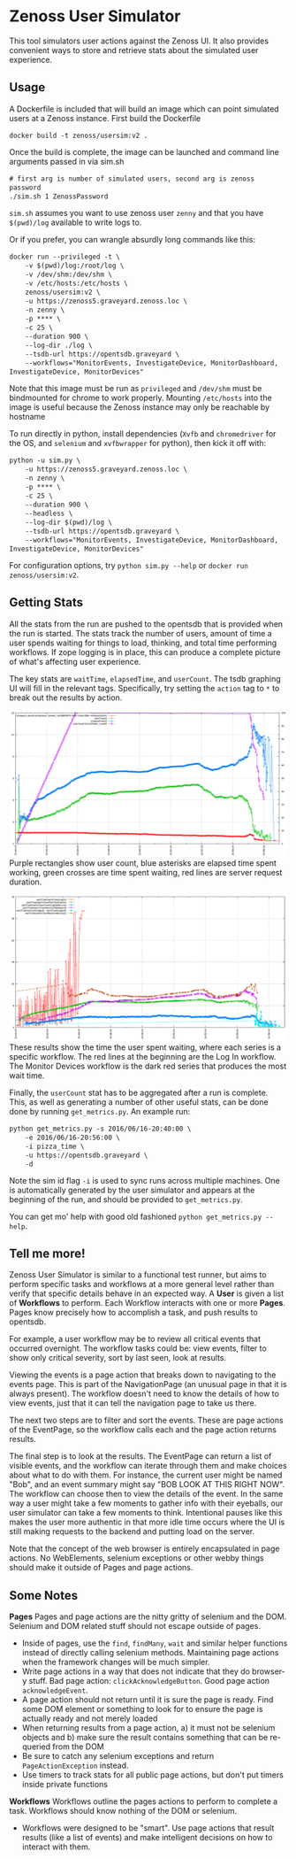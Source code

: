 # Zenoss User Simulator
This tool simulators user actions against the Zenoss UI. It also provides convenient ways to store and retrieve stats about the simulated user experience.

## Usage
A Dockerfile is included that will build an image which can point simulated users at a Zenoss instance. First build the Dockerfile

    docker build -t zenoss/usersim:v2 .

Once the build is complete, the image can be launched and command line arguments passed in via sim.sh

    # first arg is number of simulated users, second arg is zenoss password
    ./sim.sh 1 ZenossPassword

`sim.sh` assumes you want to use zenoss user `zenny` and that you have `$(pwd)/log` available to write logs to.

Or if you prefer, you can wrangle absurdly long commands like this:

    docker run --privileged -t \
        -v $(pwd)/log:/root/log \
        -v /dev/shm:/dev/shm \
        -v /etc/hosts:/etc/hosts \
        zenoss/usersim:v2 \
        -u https://zenoss5.graveyard.zenoss.loc \
        -n zenny \
        -p **** \
        -c 25 \
        --duration 900 \
        --log-dir ./log \
        --tsdb-url https://opentsdb.graveyard \
        --workflows="MonitorEvents, InvestigateDevice, MonitorDashboard, InvestigateDevice, MonitorDevices"

Note that this image must be run as `privileged` and `/dev/shm` must be bindmounted for chrome to work properly. Mounting `/etc/hosts` into the image is useful because the Zenoss instance may only be reachable by hostname

To run directly in python, install dependencies (`Xvfb` and `chromedriver` for the OS, and `selenium` and `xvfbwrapper` for python), then kick it off with:

    python -u sim.py \
        -u https://zenoss5.graveyard.zenoss.loc \
        -n zenny \
        -p **** \
        -c 25 \
        --duration 900 \
        --headless \
        --log-dir $(pwd)/log \
        --tsdb-url https://opentsdb.graveyard \
        --workflows="MonitorEvents, InvestigateDevice, MonitorDashboard, InvestigateDevice, MonitorDevices"

For configuration options, try `python sim.py --help` or `docker run zenoss/usersim:v2`.

## Getting Stats
All the stats from the run are pushed to the opentsdb that is provided when the run is started. The stats track the number of users, amount of time a user spends waiting for things to load, thinking, and total time performing workflows. If zope logging is in place, this can produce a complete picture of what's affecting user experience.

The key stats are `waitTime`, `elapsedTime`, and `userCount`. The tsdb graphing UI will fill in the relevant tags. Specifically, try setting the `action` tag to `*` to break out the results by action.

![Results from a user sim run](results1.png)
Purple rectangles show user count, blue asterisks are elapsed time spent working, green crosses are time spent waiting, red lines are server request duration.

![Results showing wait time by workflow](results2.png)
These results show the time the user spent waiting, where each series is a specific workflow. The red lines at the beginning are the Log In workflow. The Monitor Devices workflow is the dark red series that produces the most wait time.

Finally, the `userCount` stat has to be aggregated after a run is complete. This, as well as generating a number of other useful stats, can be done done by running `get_metrics.py`. An example run:

    python get_metrics.py -s 2016/06/16-20:40:00 \
        -e 2016/06/16-20:56:00 \
        -i pizza_time \
        -u https://opentsdb.graveyard \
        -d

Note the sim id flag `-i` is used to sync runs across multiple machines. One is automatically generated by the user simulator and appears at the beginning of the run, and should be provided to `get_metrics.py`.

You can get mo' help with good old fashioned `python get_metrics.py --help`.

## Tell me more!
Zenoss User Simulator is similar to a functional test runner, but aims to perform specific tasks and workflows at a more general level rather than verify that specific details behave in an expected way. A **User** is given a list of **Workflows** to perform. Each Workflow interacts with one or more **Pages**. Pages know precisely how to accomplish a task, and push results to opentsdb.

For example, a user workflow may be to review all critical events that occurred overnight. The workflow tasks could be: view events, filter to show only critical severity, sort by last seen, look at results.

Viewing the events is a page action that breaks down to navigating to the events page. This is part of the NavigationPage (an unusual page in that it is always present). The workflow doesn't need to know the details of how to view events, just that it can tell the navigation page to take us there.

The next two steps are to filter and sort the events. These are page actions of the EventPage, so the workflow calls each and the page action returns results.

The final step is to look at the results. The EventPage can return a list of visible events, and the workflow can iterate through them and make choices about what to do with them. For instance, the current user might be named "Bob", and an event summary might say "BOB LOOK AT THIS RIGHT NOW". The workflow can choose then to view the details of the event. In the same way a user might take a few moments to gather info with their eyeballs, our user simulator can take a few moments to think. Intentional pauses like this makes the user more authentic in that more idle time occurs where the UI is still making requests to the backend and putting load on the server.

Note that the concept of the web browser is entirely encapsulated in page actions. No WebElements, selenium exceptions or other webby things should make it outside of Pages and page actions.

## Some Notes
**Pages**
Pages and page actions are the nitty gritty of selenium and the DOM. Selenium and DOM related stuff should not escape outside of pages.

* Inside of pages, use the `find`, `findMany`, `wait` and similar helper functions instead of directly calling selenium methods. Maintaining page actions when the framework changes will be much simpler.
* Write page actions in a way that does not indicate that they do browser-y stuff. Bad page action: `clickAcknowledgeButton`. Good page action `acknowledgeEvent`.
* A page action should not return until it is sure the page is ready. Find some DOM element or something to look for to ensure the page is actually ready and not merely loaded
* When returning results from a page action, a) it must not be selenium objects and b) make sure the result contains something that can be re-queried from the DOM
* Be sure to catch any selenium exceptions and return `PageActionException` instead.
* Use timers to track stats for all public page actions, but don't put timers inside private functions

**Workflows**
Workflows outline the pages actions to perform to complete a task. Workflows should know nothing of the DOM or selenium.

* Workflows were designed to be "smart". Use page actions that result results (like a list of events) and make intelligent decisions on how to interact with them.
